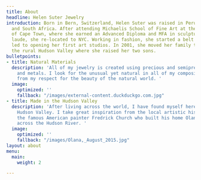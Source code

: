 ```yaml
---
title: About
headline: Helen Suter Jewelry
introduction: Born in Bern, Switzerland, Helen Suter was raised in Peru, Switzerland
  and South Africa. After attending Michaelis School of Fine Art at the University
  of Cape Town, where she earned an Advanced Diploma and MFA in sculpture summa cum
  laude, she re-located to NYC. Working in fashion, she started a belt business which
  led to opening her first art studios. In 2001, she moved her family to a farm in
  the rural Hudson Valley where she raised her two sons.
bulletpoints:
- title: Natural Materials
  description: 'All of my jewelry is created using precious and semiprecious beads
    and metals. I look for the unusual yet natural in all of my compositions. Stemming
    from my respect for the beauty of the natural world. '
  image:
    optimized: ''
    fallback: "/images/external-content.duckduckgo.com.jpg"
- title: Made in the Hudson Valley
  description: 'After living across the world, I have found myself here in the beautiful
    Hudson Valley. I take great inspiration from the local artistic history, especially
    the famous American painter Fredrick Church who built his home Olana, with views
    across the Hudson River. '
  image:
    optimized: ''
    fallback: "/images/Olana,_August_2015.jpg"
layout: about
menu:
  main:
    weight: 2

---
```

